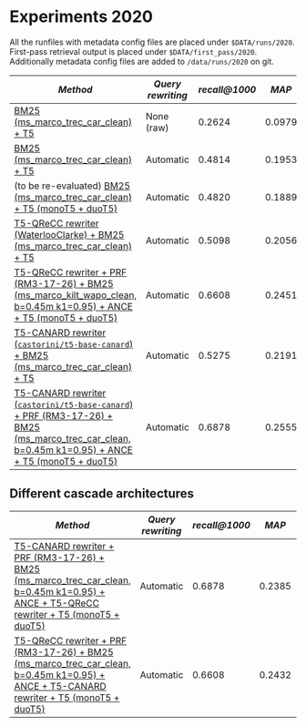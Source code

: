 # Experiments 2020

All the runfiles with metadata config files are placed under `$DATA/runs/2020`. First-pass retrieval output is placed under `$DATA/first_pass/2020`. Additionally metadata config files are added to `/data/runs/2020` on git.

| *Method* | *Query rewriting* | *recall@1000* | *MAP* | *MRR* | *NDCG* | *NDCG@5* | 
| -- | -- | -- | -- | -- | -- | -- |
| [BM25 (ms_marco_trec_car_clean) + T5](raw_bm25_mono-t5_2020.meta.yaml) | None (raw) | 0.2624 | 0.0979 | 0.2572 | 0.2098 | 0.1777 |
| [BM25 (ms_marco_trec_car_clean) + T5](automatic_bm25_mono-t5_2020.meta.yaml) | Automatic | 0.4814 | 0.1953 | 0.4900 | 0.3907 | 0.3289 |
| (to be re-evaluated) [BM25 (ms_marco_trec_car_clean) + T5 (monoT5 + duoT5)](mono-duo-t5_automatic-2020.meta.yaml) | Automatic | 0.4820 | 0.1889 | 0.4851 | 0.3918 | 0.3446 |
| [T5-QReCC rewriter (WaterlooClarke) + BM25 (ms_marco_trec_car_clean) + T5](t5-qrecc_bm25_mono-t5_2020.meta.yaml) | Automatic | 0.5098 | 0.2056 | 0.5102 | 0.4065 | 0.3496 | 
| [T5-QReCC rewriter + PRF (RM3-17-26) + BM25 (ms_marco_kilt_wapo_clean, b=0.45m k1=0.95) + ANCE + T5 (monoT5 + duoT5)](ance/prf-17-26_t5-qrecc_ance_bm25-b-45-k-95_mono-duo-t5_2020.meta.yaml) | Automatic | 0.6608 | 0.2451 | 0.5355 | 0.4840 | 0.3846 |
| [T5-CANARD rewriter (`castorini/t5-base-canard`) + BM25 (ms_marco_trec_car_clean) + T5](t5-canard_bm25_mono-t5_2020.meta.yaml) | Automatic | 0.5275 | 0.2191 | 0.5455 | 0.4352 | 0.3675 | 
| [T5-CANARD rewriter (`castorini/t5-base-canard`) + PRF (RM3-17-26) + BM25 (ms_marco_trec_car_clean, b=0.45m k1=0.95) + ANCE + T5 (monoT5 + duoT5)](ance/prf-17-26_t5-canard_ance_bm25-b-45-k-95_mono-duo-t5_2020.meta.yaml) | Automatic | 0.6878 | 0.2555 | 0.5541 | 0.5063 | 0.3891 |

## Different cascade architectures

| *Method* | *Query rewriting* | *recall@1000* | *MAP* | *MRR* | *NDCG* | *NDCG@5* |
| -- | -- | -- | -- | -- | -- | -- |
| [T5-CANARD rewriter + PRF (RM3-17-26) + BM25 (ms_marco_trec_car_clean, b=0.45m k1=0.95) + ANCE + T5-QReCC rewriter + T5 (monoT5 + duoT5)](ance/prf-17-26_t5-canard_ance_bm25-b-45-k-95_t5-qrecc_mono-duo-t5_2020.trec) | Automatic | 0.6878 | 0.2385 | 0.5266 | 0.4883 | 0.3721 |
| [T5-QReCC rewriter + PRF (RM3-17-26) + BM25 (ms_marco_trec_car_clean, b=0.45m k1=0.95) + ANCE + T5-CANARD rewriter + T5 (monoT5 + duoT5)](ance/prf-17-26_t5-qrecc_ance_bm25-b-45-k-95_t5-canard_mono-duo-t5_2020.trec) | Automatic | 0.6608 | 0.2432 | 0.5437 | 0.4842 | 0.3846 |
